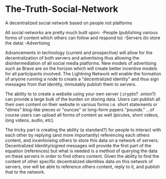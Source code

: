 # The-Truth-Social-Network
A decentralized social network based on people not platforms

All social networks are pretty much built upon: 
  -People (publishing various forms of content which others can follow and respond to)
  -Servers (to store the data)
  -Advertising
 
Advancements in technology (current and prospective) will allow for the decentralization of both servers and advertising thus allowing the disintermediation of all social media platforms. New models of advertising such as Brave are on the horizon which will create better incentive models for all participants involved. The Lightning Network will enable the formation of anyone running a node to create a "decentralized identity" and thus sign messages from that identity, immutably publish them to servers.

The ability to to create a website using your own server (.crypto? .onion?) can provide a large bulk of the burden on storing data. Users can publish all their own content on their website in various forms i.e. short statements or "dimes" blog-like pieces or "ounces" or long-form papers "pounds." ...of course users can upload all forms of content as well (picutes, short videos, long videos, audio, etc).

The tricky part is creating the ability (a standard?) for people to interact with each other by replying (and more importantly) referencing each others content, and incentivising others to store this data on a network of servers. Decentralized Identity/signed messages will provide the first part of the equation (references) but what is needed is a method of querying the data on these servers in order to find others content. Given the ability to find the content of other specific decentralized identities data on this network of servers, one will be able to reference others content, reply to it, and publish that to the network. 
